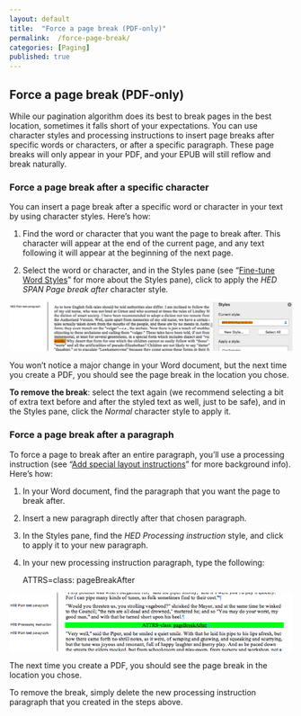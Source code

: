 ```yaml
---
layout: default
title:  "Force a page break (PDF-only)"
permalink:  /force-page-break/
categories: [Paging]
published: true
---
```


<section data-type="chapter" class="hsecchapter" data-hederis-type="hsecchapter" id="force-page-break" data-pi-attrs="id: force-page-break" role="doc-chapter" title="Force a page break (PDF-only)"><h1 data-hederis-type="hblkchaptitle" class="hblkchaptitle" id="pjanqRJCg">Force a page break (PDF-only)</h1>
    <p class="hblkp" data-hederis-type="hblkp" id="pGH3enl1e">While our pagination algorithm does its best to break pages in the best location, sometimes it falls short of your expectations. You can use character styles and processing instructions to insert page breaks after specific words or characters, or after a specific paragraph. These page breaks will only appear in your PDF, and your EPUB will still reflow and break naturally.</p>
    <section class="hwprsubsection" data-hederis-type="hwprsubsection" id="pQNXoCnKk" data-type="subsection" title="Subsection 1"><h1 data-hederis-type="hblkchaptitle" class="hblkchaptitle" id="ptQQBumup">Force a page break after a specific character</h1>
    <p class="hblkp" data-hederis-type="hblkp" id="pd5Vj3qgj">You can insert a page break after a specific word or character in your text by using character styles. Here&#8217;s how:</p>
    <ol class="hwprnum-list" data-hederis-type="hwprnum-list" id="puBGfbvO3"><li class="hblkoli" data-hederis-type="hblkoli" id="lidJ9g9aRy"><p class="hblkoli" data-hederis-type="hblkoli" id="pSF75ejnK">Find the word or character that you want the page to break after. This character will appear at the end of the current page, and any text following it will appear at the beginning of the next page.</p></li>
    <li class="hblkoli" data-hederis-type="hblkoli" id="liC0cu8WJ6"><p class="hblkoli" data-hederis-type="hblkoli" id="pSpHR8IkY">Select the word or character, and in the Styles pane (see &#8220;<a href="{% post_url 2019-05-22-14-Fine-tuneWordStyles %}"><span class="Hyperlink">Fine-tune Word Styles</span></a>&#8221; for more about the Styles pane), click to apply the <em>HED SPAN </em><em>Pag</em><em>e break after</em><em> </em>character style<em>.</em></p></li>
    </ol>
    <img data-hederis-type="hblkimg" class="hblkimg" id="pm3MJw7zP" src="/images/forcecharbr.png"/>
    <p class="hblkp" data-hederis-type="hblkp" id="pyo8fzgm6">You won&#8217;t notice a major change in your Word document, but the next time you create a PDF, you should see the page break in the location you chose.</p>
    <p class="hblkp" data-hederis-type="hblkp" id="pmMxtJquD"><strong>To remove the break</strong>: select the text again (we recommend selecting a bit of extra text before and after the styled text as well, just to be safe), and in the Styles pane, click the <em>Normal</em> character style to apply it.</p>
    </section>
    <section class="hwprsubsection" data-hederis-type="hwprsubsection" id="pSBGvdfqT" data-type="subsection" title="Subsection 2"><h1 data-hederis-type="hblkchaptitle" class="hblkchaptitle" id="prEDsoolR">Force a page break after a paragraph</h1>
    <p class="hblkp" data-hederis-type="hblkp" id="p4sUA5WHe">To force a page to break after an entire paragraph, you&#8217;ll use a processing instruction (see &#8220;<a href="{% post_url 2019-05-22-24-Addspeciallayoutinstructions %}"><span class="Hyperlink">Add special layout instructions</span></a>&#8221; for more background info). Here&#8217;s how:</p>
    <ol class="hwprnum-list" data-hederis-type="hwprnum-list" id="pkU5aSWir"><li class="hblkoli" data-hederis-type="hblkoli" id="li57RYWDzk"><p class="hblkoli" data-hederis-type="hblkoli" id="p6zjkgo7Y">In your Word document, find the paragraph that you want the page to break after.</p></li>
    <li class="hblkoli" data-hederis-type="hblkoli" id="lifvXNs1dg"><p class="hblkoli" data-hederis-type="hblkoli" id="phiztEwIh">Insert a new paragraph directly after that chosen paragraph.</p></li>
    <li class="hblkoli" data-hederis-type="hblkoli" id="lib8YMTzEd"><p class="hblkoli" data-hederis-type="hblkoli" id="pXvaYQZno">In the Styles pane, find the <em>HED Processing instruction</em> style, and click to apply it to your new paragraph.</p></li>
    <li class="hblkoli" data-hederis-type="hblkoli" id="liWovJEkU3"><p class="hblkoli" data-hederis-type="hblkoli" id="pMhxUo6Qg">In your new processing instruction paragraph, type the following:</p><div class="hwprliteral" data-hederis-type="hwprliteral" id="pYX9YdkUE" data-type="programlisting" role="doc-example"><p class="hblkp" data-hederis-type="hblkp" id="pHb9M4gt2">ATTRS=class: pageBreakAfter</p></div>
    </li>
    </ol>
    <img data-hederis-type="hblkimg" class="hblkimg" id="pkv3cjJRg" src="/images/forcebr.png"/>
    <p class="hblkp" data-hederis-type="hblkp" id="ptpn4Pa9l">The next time you create a PDF, you should see the page break in the location you chose.</p>
    <p class="hblkp" data-hederis-type="hblkp" id="pYoVwLnE8">To remove the break, simply delete the new processing instruction paragraph that you created in the steps above.</p>
    </section>
    </section>
    